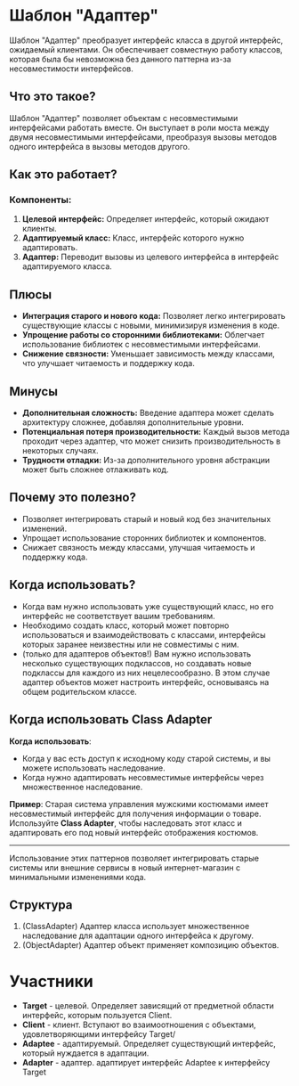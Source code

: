 # Шаблон "Адаптер"

Шаблон "Адаптер" преобразует интерфейс класса в другой интерфейс, ожидаемый клиентами. Он обеспечивает совместную работу
классов, которая была бы невозможна без данного паттерна из-за несовместимости интерфейсов.

## Что это такое?

Шаблон "Адаптер" позволяет объектам с несовместимыми интерфейсами работать вместе. Он выступает в роли моста между двумя
несовместимыми интерфейсами, преобразуя вызовы методов одного интерфейса в вызовы методов другого.

## Как это работает?

### Компоненты:

1. **Целевой интерфейс:** Определяет интерфейс, который ожидают клиенты.
2. **Адаптируемый класс:** Класс, интерфейс которого нужно адаптировать.
3. **Адаптер:** Переводит вызовы из целевого интерфейса в интерфейс адаптируемого класса.

## Плюсы

- **Интеграция старого и нового кода:** Позволяет легко интегрировать существующие классы с новыми, минимизируя
  изменения в коде.
- **Упрощение работы со сторонними библиотеками:** Облегчает использование библиотек с несовместимыми интерфейсами.
- **Снижение связности:** Уменьшает зависимость между классами, что улучшает читаемость и поддержку кода.

## Минусы

- **Дополнительная сложность:** Введение адаптера может сделать архитектуру сложнее, добавляя дополнительные уровни.
- **Потенциальная потеря производительности:** Каждый вызов метода проходит через адаптер, что может снизить
  производительность в некоторых случаях.
- **Трудности отладки:** Из-за дополнительного уровня абстракции может быть сложнее отлаживать код.

## Почему это полезно?

- Позволяет интегрировать старый и новый код без значительных изменений.
- Упрощает использование сторонних библиотек и компонентов.
- Снижает связность между классами, улучшая читаемость и поддержку кода.

## Когда использовать?

- Когда вам нужно использовать уже существующий класс, но его интерфейс не соответствует вашим требованиям.
- Необходимо создать класс, который может повторно использоваться и взаимодействовать с классами, интерфейсы которых
  заранее неизвестны или не совместимы с ним.
- (только для адаптеров объектов!) Вам нужно использовать несколько существующих подклассов, но создавать новые
  подклассы для каждого из них нецелесообразно. В этом случае адаптер объектов может настроить интерфейс, основываясь на
  общем родительском классе.

## Когда использовать Class Adapter

**Когда использовать**:

- Когда у вас есть доступ к исходному коду старой системы, и вы можете использовать наследование.
- Когда нужно адаптировать несовместимые интерфейсы через множественное наследование.

**Пример**: Старая система управления мужскими костюмами имеет несовместимый интерфейс для получения информации о
товаре. Используйте **Class Adapter**, чтобы наследовать этот класс и адаптировать его под новый интерфейс отображения
костюмов.


---

Использование этих паттернов позволяет интегрировать старые системы или внешние сервисы в новый интернет-магазин с
минимальными изменениями кода.

## Структура

1. (ClassAdapter) Адаптер класса использует множественное наследование для адаптации одного интерфейса к другому.
2. (ObjectAdapter) Адаптер объект применяет композицию объектов.

# Участники

- **Target** - целевой. Определяет зависящий от предметной области интерфейс, которым пользуется Client.
- **Client** - клиент. Вступают во взаимоотношения с объектами, удовлетворяющими интерфейсу Target/
- **Adaptee** - адаптируемый. Определяет существующий интерфейс, который нуждается в адаптации.
- **Adapter** - адаптер. адаптирует интерфейс Adaptee к интерфейсу Target 
